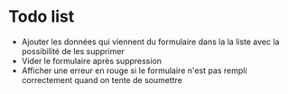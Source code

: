 # Todo list

- Ajouter les données qui viennent du formulaire dans la la liste avec la possibilité de les supprimer
- Vider le formulaire après suppression
- Afficher une erreur en rouge si le formulaire n'est pas rempli correctement quand on tente de soumettre
